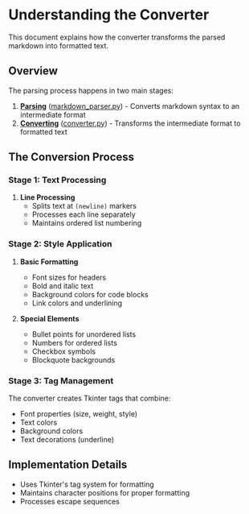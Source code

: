 # Understanding the Converter

This document explains how the converter transforms the parsed markdown into formatted text.

## Overview

The parsing process happens in two main stages:

1. **[Parsing](https://github.com/T9Air/MarkEd/blob/main/parser-explanation.md)** \([markdown_parser.py](https://github.com/T9Air/MarkEd/blob/main/markdown_parser.py)\) - Converts markdown syntax to an intermediate format
2. **[Converting](https://github.com/T9Air/MarkEd/blob/main/Docs/converter-explanation.md)** \([converter.py](https://github.com/T9Air/MarkEd/blob/main/converter.py)\) - Transforms the intermediate format to formatted text

## The Conversion Process

### Stage 1: Text Processing

1. **Line Processing**
   - Splits text at `(newline)` markers
   - Processes each line separately
   - Maintains ordered list numbering

### Stage 2: Style Application

1. **Basic Formatting**
   - Font sizes for headers
   - Bold and italic text
   - Background colors for code blocks
   - Link colors and underlining

2. **Special Elements**
   - Bullet points for unordered lists
   - Numbers for ordered lists
   - Checkbox symbols
   - Blockquote backgrounds

### Stage 3: Tag Management

The converter creates Tkinter tags that combine:

- Font properties (size, weight, style)
- Text colors
- Background colors
- Text decorations (underline)

## Implementation Details

- Uses Tkinter's tag system for formatting
- Maintains character positions for proper formatting
- Processes escape sequences
